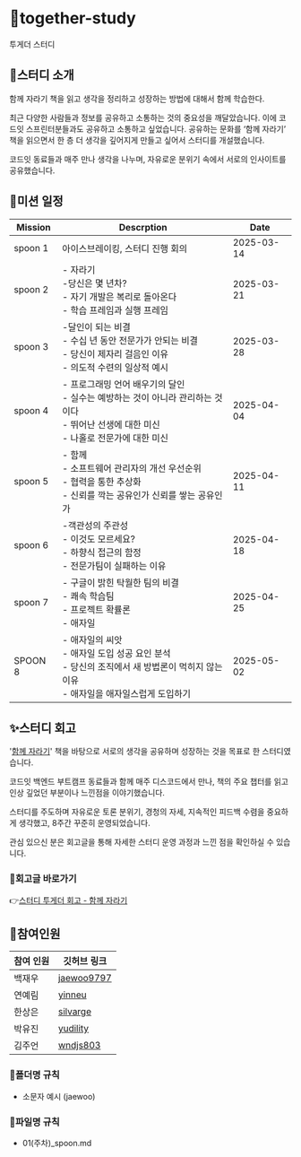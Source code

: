 # 🍦together-study
투게더 스터디

## 📖스터디 소개
함께 자라기 책을 읽고 생각을 정리하고 성장하는 방법에 대해서 함께 학습한다.

최근 다양한 사람들과 정보를 공유하고 소통하는 것의 중요성을 깨달았습니다. 이에 코드잇 스프린터분들과도 공유하고 소통하고 싶었습니다. 공유하는 문화를 ‘함께 자라기’ 책을 읽으면서 한 층 더 생각을 깊어지게 만들고 싶어서 스터디를 개설했습니다.  

코드잇 동료들과 매주 만나 생각을 나누며, 자유로운 분위기 속에서 서로의 인사이트를 공유했습니다.

## 📅미션 일정
|Mission| Descrption|Date|
|--------|----------|-----|
|spoon 1 | 아이스브레이킹, 스터디 진행 회의 | 2025-03-14|
|spoon 2 | - 자라기 <br> -당신은 몇 년차? <br> - 자기 개발은 복리로 돌아온다 <br> - 학습 프레임과 실행 프레임 | 2025-03-21|
|spoon 3 | -달인이 되는 비결 <br> - 수십 년 동안 전문가가 안되는 비결 <br> - 당신이 제자리 걸음인 이유 <br> - 의도적 수련의 일상적 예시 | 2025-03-28 |
|spoon 4 | - 프로그래밍 언어 배우기의 달인 <br> - 실수는 예방하는 것이 아니라 관리하는 것이다 <br> - 뛰어난 선생에 대한 미신 <br> - 나홀로 전문가에 대한 미신 | 2025-04-04|
|spoon 5 | - 함께 <br> - 소프트웨어 관리자의 개선 우선순위 <br> - 협력을 통한 추상화 <br> - 신뢰를 깍는 공유인가 신뢰를 쌓는 공유인가 | 2025-04-11 |
|spoon 6 | -객관성의 주관성 <br> - 이것도 모르세요? <br> - 하향식 접근의 함정 <br> - 전문가팀이 실패하는 이유 | 2025-04-18 |
|spoon 7 | - 구글이 밝힌 탁월한 팀의 비결 <br> - 쾌속 학습팀 <br> - 프로젝트 확률론 <br> - 애자일 | 2025-04-25|
|SPOON 8 | - 애자일의 씨앗 <br> - 애자일 도입 성공 요인 분석 <br> - 당신의 조직에서 새 방법론이 먹히지 않는 이유 <br> - 애자일을 애자일스럽게 도입하기 | 2025-05-02|

## ✨스터디 회고

'[함께 자라기](https://www.yes24.com/Product/Goods/67350256?pid=123487&cosemkid=go15446056295385363&utm_source=google_pc&utm_medium=cpc&utm_campaign=book_pc&utm_content=ys_240530_google_pc_cc_book_pc_11809%EB%8F%84%EC%84%9C&utm_term=%ED%95%A8%EA%BB%98%EC%9E%90%EB%9D%BC%EA%B8%B0&gad_source=1&gclid=CjwKCAiAw5W-BhAhEiwApv4goPiUdGMvkL75ZElGabnrM703pj-aTBD_0T7g2FEhdv6g7x8XGb9O-RoC4sUQAvD_BwE)' 책을
바탕으로 서로의 생각을 공유하며 성장하는 것을 목표로 한 스터디였습니다.

코드잇 백엔드 부트캠프 동료들과 함께 매주 디스코드에서 만나, 책의 주요 챕터를 읽고 인상 깊었던 부분이나
느낀점을 이야기했습니다.

스터디를 주도하며 자유로운 토론 분위기, 경청의 자세, 지속적인 피드백 수렴을 중요하게 생각했고,
8주간 꾸준히 운영되었습니다.

관심 있으신 분은 회고글을 통해 자세한 스터디 운영 과정과 느낀 점을 확인하실 수 있습니다.

### 🔗회고글 바로가기
👉[스터디 투게더 회고 - 함께 자라기](https://doitwojae.tistory.com/entry/%EC%8A%A4%ED%84%B0%EB%94%94-%ED%88%AC%EA%B2%8C%EB%8D%94-%ED%9A%8C%EA%B3%A0-%ED%95%A8%EA%BB%98-%EC%9E%90%EB%9D%BC%EA%B8%B0)


## 👥참여인원
| 참여 인원 | 깃허브 링크                                  |
|----------|-----------------------------------------|
|백재우 | [jaewoo9797](https://github.com/jaewoo9797)                                    |
|연예림 | [yinneu](https://github.com/yinneu)     |
|한상은 | [silvarge](https://github.com/silvarge) |
|박유진 | [yudility](https://github.com/yudility) |
|김주언 | [wndjs803](https://github.com/wndjs803) |

### 📂폴더명 규칙
- 소문자 예시 (jaewoo)

### 📄파일명 규칙
- 01(주차)_spoon.md
